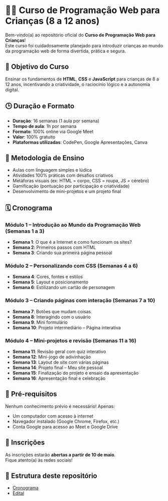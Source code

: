 # 🧒👧 Curso de Programação Web para Crianças (8 a 12 anos)

Bem-vindo(a) ao repositório oficial do **Curso de Programação Web para Crianças**!  
Este curso foi cuidadosamente planejado para introduzir crianças ao mundo da programação web de forma divertida, prática e segura.

## 🎯 Objetivo do Curso

Ensinar os fundamentos de **HTML**, **CSS** e **JavaScript** para crianças de 8 a 12 anos, incentivando a criatividade, o raciocínio lógico e a autonomia digital.

## 🕒 Duração e Formato

- **Duração**: 16 semanas (1 aula por semana)
- **Tempo de aula**: 1h por semana
- **Formato**: 100% online via Google Meet
- **Valor**: 100% gratuito
- **Plataformas utilizadas**: CodePen, Google Apresentações, Canva

## 🧠 Metodologia de Ensino

- Aulas com linguagem simples e lúdica
- Atividades 100% práticas com desafios criativos
- Metáforas visuais (ex: HTML = corpo, CSS = roupa, JS = cérebro)
- Gamificação (pontuação por participação e criatividade)
- Desenvolvimento de mini-projetos e um projeto final

## 🗓️ Cronograma

### Módulo 1 – Introdução ao Mundo da Programação Web (Semanas 1 a 3)
- **Semana 1**: O que é a Internet e como funcionam os sites?
- **Semana 2**: Primeiros passos com HTML
- **Semana 3**: Criando sua primeira página pessoal

### Módulo 2 – Personalizando com CSS (Semanas 4 a 6)
- **Semana 4**: Cores, fontes e estilos
- **Semana 5**: Layout e posicionamento
- **Semana 6**: Estilizando um cartão de personagem

### Módulo 3 – Criando páginas com interação (Semanas 7 a 10)
- **Semana 7**: Botões que mudam coisas
- **Semana 8**: Interagindo com o usuário
- **Semana 9**: Mini formulário
- **Semana 10**: Projeto intermediário – Página interativa

### Módulo 4 – Mini-projetos e revisão (Semanas 11 a 16)
- **Semana 11**: Revisão geral com quiz interativo
- **Semana 12**: Mini-jogo de adivinhação
- **Semana 13**: Layout de site com várias páginas
- **Semana 14**: Projeto final – Meu site pessoal
- **Semana 15**: Finalização do projeto e ensaio da apresentação
- **Semana 16**: Apresentação final e celebração

## 📌 Pré-requisitos

Nenhum conhecimento prévio é necessário! Apenas:
- Um computador com acesso à internet
- Navegador instalado (Google Chrome, Firefox, etc.)
- Conta Google para acesso ao Meet e Google Drive

## 📝 Inscrições

As inscrições estarão **abertas a partir de 10 de maio**.  
Fique atento(a) às redes sociais!

## 📁 Estrutura deste repositório
- [Cronograma](cronograma/cronograma.md)
- [Edital](edital/edital.md)